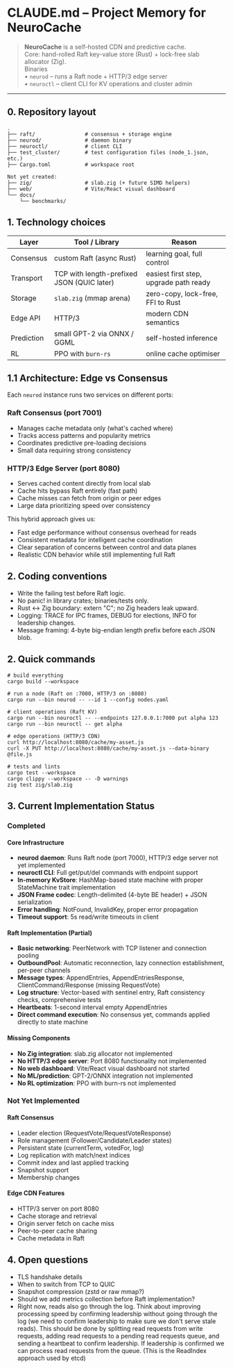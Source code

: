 # CLAUDE.md – Project Memory for NeuroCache

> **NeuroCache** is a self-hosted CDN and predictive cache.  
> Core: hand-rolled Raft key-value store (Rust) + lock-free slab allocator (Zig).  
> Binaries  
> • `neurod` – runs a Raft node + HTTP/3 edge server  
> • `neuroctl` – client CLI for KV operations and cluster admin

---

## 0. Repository layout

```
.
├── raft/                # consensus + storage engine
├── neurod/              # daemon binary  
├── neuroctl/            # client CLI
├── test_cluster/        # test configuration files (node_1.json, etc.)
├── Cargo.toml           # workspace root

Not yet created:
├── zig/                 # slab.zig (+ future SIMD helpers)
├── web/                 # Vite/React visual dashboard
└── docs/
    └── benchmarks/
```

## 1. Technology choices

| Layer      | Tool / Library                             | Reason                                 |
| ---------- | ------------------------------------------ | -------------------------------------- |
| Consensus  | custom Raft (async Rust)                   | learning goal, full control            |
| Transport  | TCP with length-prefixed JSON (QUIC later) | easiest first step, upgrade path ready |
| Storage    | `slab.zig` (mmap arena)                    | zero-copy, lock-free, FFI to Rust      |
| Edge API   | HTTP/3                                     | modern CDN semantics                   |
| Prediction | small GPT-2 via ONNX / GGML                | self-hosted inference                  |
| RL         | PPO with `burn-rs`                         | online cache optimiser                 |

## 1.1 Architecture: Edge vs Consensus

Each `neurod` instance runs two services on different ports:

### Raft Consensus (port 7001)

- Manages cache metadata only (what's cached where)
- Tracks access patterns and popularity metrics
- Coordinates predictive pre-loading decisions
- Small data requiring strong consistency

### HTTP/3 Edge Server (port 8080)

- Serves cached content directly from local slab
- Cache hits bypass Raft entirely (fast path)
- Cache misses can fetch from origin or peer edges
- Large data prioritizing speed over consistency

This hybrid approach gives us:

- Fast edge performance without consensus overhead for reads
- Consistent metadata for intelligent cache coordination
- Clear separation of concerns between control and data planes
- Realistic CDN behavior while still implementing full Raft

## 2. Coding conventions

- Write the failing test before Raft logic.
- No panic! in library crates; binaries/tests only.
- Rust ↔ Zig boundary: extern "C"; no Zig headers leak upward.
- Logging: TRACE for IPC frames, DEBUG for elections, INFO for leadership changes.
- Message framing: 4-byte big-endian length prefix before each JSON blob.

## 2. Quick commands

```
# build everything
cargo build --workspace

# run a node (Raft on :7000, HTTP/3 on :8080)
cargo run --bin neurod -- --id 1 --config nodes.yaml

# client operations (Raft KV)
cargo run --bin neuroctl -- --endpoints 127.0.0.1:7000 put alpha 123
cargo run --bin neuroctl -- get alpha

# edge operations (HTTP/3 CDN)
curl http://localhost:8080/cache/my-asset.js
curl -X PUT http://localhost:8080/cache/my-asset.js --data-binary @file.js

# tests and lints
cargo test --workspace
cargo clippy --workspace -- -D warnings
zig test zig/slab.zig
```

## 3. Current Implementation Status

### Completed

#### Core Infrastructure
- **neurod daemon**: Runs Raft node (port 7000), HTTP/3 edge server not yet implemented
- **neuroctl CLI**: Full get/put/del commands with endpoint support
- **In-memory KvStore**: HashMap-based state machine with proper StateMachine trait implementation
- **JSON Frame codec**: Length-delimited (4-byte BE header) + JSON serialization
- **Error handling**: NotFound, InvalidKey, proper error propagation
- **Timeout support**: 5s read/write timeouts in client

#### Raft Implementation (Partial)
- **Basic networking**: PeerNetwork with TCP listener and connection pooling
- **OutboundPool**: Automatic reconnection, lazy connection establishment, per-peer channels
- **Message types**: AppendEntries, AppendEntriesResponse, ClientCommand/Response (missing RequestVote)
- **Log structure**: Vector-based with sentinel entry, Raft consistency checks, comprehensive tests
- **Heartbeats**: 1-second interval empty AppendEntries
- **Direct command execution**: No consensus yet, commands applied directly to state machine

#### Missing Components
- **No Zig integration**: slab.zig allocator not implemented
- **No HTTP/3 edge server**: Port 8080 functionality not implemented
- **No web dashboard**: Vite/React visual dashboard not started
- **No ML/prediction**: GPT-2/ONNX integration not implemented
- **No RL optimization**: PPO with burn-rs not implemented

### Not Yet Implemented

#### Raft Consensus
- Leader election (RequestVote/RequestVoteResponse)
- Role management (Follower/Candidate/Leader states)
- Persistent state (currentTerm, votedFor, log)
- Log replication with match/next indices
- Commit index and last applied tracking
- Snapshot support
- Membership changes

#### Edge CDN Features
- HTTP/3 server on port 8080
- Cache storage and retrieval
- Origin server fetch on cache miss
- Peer-to-peer cache sharing
- Cache metadata in Raft

## 4. Open questions

- TLS handshake details
- When to switch from TCP to QUIC
- Snapshot compression (zstd or raw mmap?)
- Should we add metrics collection before Raft implementation?
- Right now, reads also go through the log. Think about improving processing speed by confirming leadership without going through the log (we need to confirm leadership to make sure we don't serve stale reads). This should be done by splitting read requests from write requests, adding read requests to a pending read requests queue, and sending a heartbeat to confirm leadership. If leadership is confirmed we can process read requests from the queue. (This is the ReadIndex approach used by etcd)
